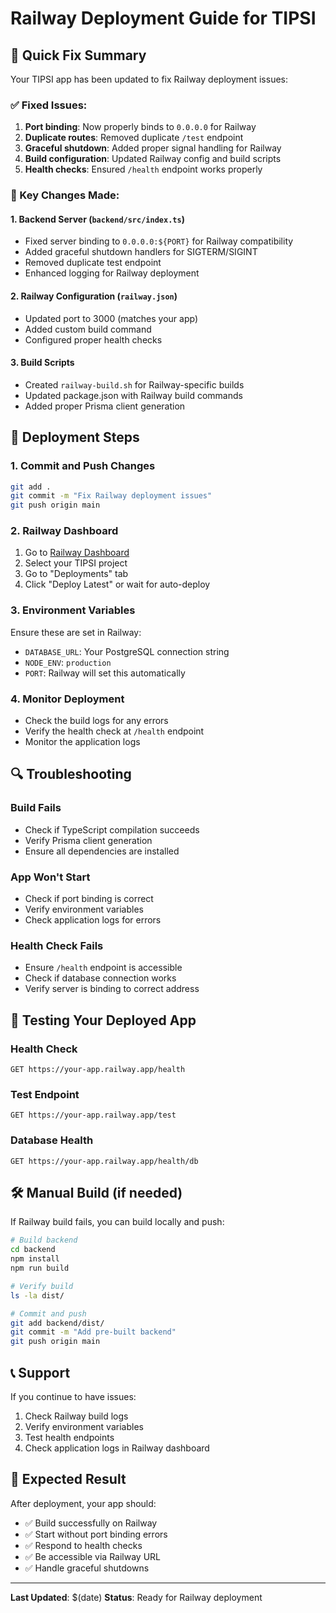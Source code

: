 # Railway Deployment Guide for TIPSI

## 🚀 Quick Fix Summary

Your TIPSI app has been updated to fix Railway deployment issues:

### ✅ Fixed Issues:
1. **Port binding**: Now properly binds to `0.0.0.0` for Railway
2. **Duplicate routes**: Removed duplicate `/test` endpoint
3. **Graceful shutdown**: Added proper signal handling for Railway
4. **Build configuration**: Updated Railway config and build scripts
5. **Health checks**: Ensured `/health` endpoint works properly

### 🔧 Key Changes Made:

#### 1. Backend Server (`backend/src/index.ts`)
- Fixed server binding to `0.0.0.0:${PORT}` for Railway compatibility
- Added graceful shutdown handlers for SIGTERM/SIGINT
- Removed duplicate test endpoint
- Enhanced logging for Railway deployment

#### 2. Railway Configuration (`railway.json`)
- Updated port to 3000 (matches your app)
- Added custom build command
- Configured proper health checks

#### 3. Build Scripts
- Created `railway-build.sh` for Railway-specific builds
- Updated package.json with Railway build commands
- Added proper Prisma client generation

## 🚀 Deployment Steps

### 1. Commit and Push Changes
```bash
git add .
git commit -m "Fix Railway deployment issues"
git push origin main
```

### 2. Railway Dashboard
1. Go to [Railway Dashboard](https://railway.app/dashboard)
2. Select your TIPSI project
3. Go to "Deployments" tab
4. Click "Deploy Latest" or wait for auto-deploy

### 3. Environment Variables
Ensure these are set in Railway:
- `DATABASE_URL`: Your PostgreSQL connection string
- `NODE_ENV`: `production`
- `PORT`: Railway will set this automatically

### 4. Monitor Deployment
- Check the build logs for any errors
- Verify the health check at `/health` endpoint
- Monitor the application logs

## 🔍 Troubleshooting

### Build Fails
- Check if TypeScript compilation succeeds
- Verify Prisma client generation
- Ensure all dependencies are installed

### App Won't Start
- Check if port binding is correct
- Verify environment variables
- Check application logs for errors

### Health Check Fails
- Ensure `/health` endpoint is accessible
- Check if database connection works
- Verify server is binding to correct address

## 📱 Testing Your Deployed App

### Health Check
```
GET https://your-app.railway.app/health
```

### Test Endpoint
```
GET https://your-app.railway.app/test
```

### Database Health
```
GET https://your-app.railway.app/health/db
```

## 🛠️ Manual Build (if needed)

If Railway build fails, you can build locally and push:

```bash
# Build backend
cd backend
npm install
npm run build

# Verify build
ls -la dist/

# Commit and push
git add backend/dist/
git commit -m "Add pre-built backend"
git push origin main
```

## 📞 Support

If you continue to have issues:
1. Check Railway build logs
2. Verify environment variables
3. Test health endpoints
4. Check application logs in Railway dashboard

## 🎯 Expected Result

After deployment, your app should:
- ✅ Build successfully on Railway
- ✅ Start without port binding errors
- ✅ Respond to health checks
- ✅ Be accessible via Railway URL
- ✅ Handle graceful shutdowns

---

**Last Updated**: $(date)
**Status**: Ready for Railway deployment

